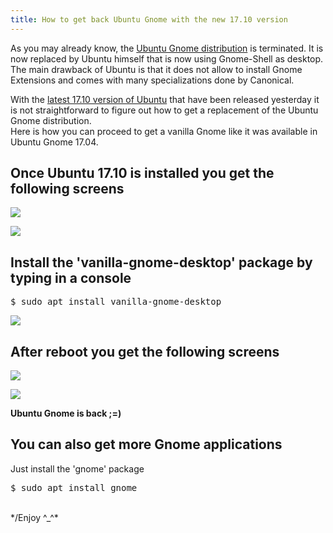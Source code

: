 ```yaml
---
title: How to get back Ubuntu Gnome with the new 17.10 version
---
```

As you may already know, the [Ubuntu Gnome distribution](https://ubuntugnome.org/) is terminated.
It is now replaced by Ubuntu himself that is now using Gnome-Shell as desktop.
The main drawback of Ubuntu is that it does not allow to install Gnome Extensions and comes with many specializations done by Canonical.

With the [latest 17.10 version of Ubuntu](https://www.ubuntu.com/desktop/1710) that have been released yesterday it is not straightforward to figure out how to get a replacement of the Ubuntu Gnome distribution.  
Here is how you can proceed to get a vanilla Gnome like it was available in Ubuntu Gnome 17.04.

## Once Ubuntu 17.10 is installed you get the following screens

![](/blog/images/how_to_get_back_ubuntu_gnome/ubuntu_login.jpg)

![](/blog/images/how_to_get_back_ubuntu_gnome/ubuntu_desktop.jpg)

## Install the 'vanilla-gnome-desktop' package by typing in a console

<pre>$ sudo apt install vanilla-gnome-desktop</pre>

![](/blog/images/how_to_get_back_ubuntu_gnome/vanilla_gnome_desktop_install.jpg)

## After reboot you get the following screens

![](/blog/images/how_to_get_back_ubuntu_gnome/ubuntu_gnome_login.jpg)

![](/blog/images/how_to_get_back_ubuntu_gnome/ubuntu_gnome_desktop.jpg)

**Ubuntu Gnome is back ;=)**

## You can also get more Gnome applications

Just install the 'gnome' package

<pre>$ sudo apt install gnome</pre>

<br/>
*/Enjoy ^_^*
